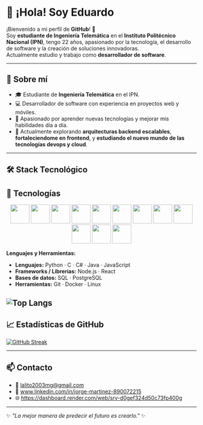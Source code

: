 
# 👋 ¡Hola! Soy Eduardo

¡Bienvenido a mi perfil de **GitHub**! 🚀  
Soy **estudiante de Ingeniería Telemática** en el **Instituto Politécnico Nacional (IPN)**, tengo 22 años, apasionado por la tecnología, el desarrollo de software y la creación de soluciones innovadoras.  
Actualmente estudio y trabajo como **desarrollador de software**.

---

## 🚀 Sobre mí

- 🎓 Estudiante de **Ingeniería Telemática** en el IPN.
- 💻 Desarrollador de software con experiencia en proyectos web y móviles.
- 🧠 Apasionado por aprender nuevas tecnologías y mejorar mis habilidades día a día.
- 🌱 Actualmente explorando **arquitecturas backend escalables**, **fortaleciendome en frontend**, y **estudiando el nuevo mundo de las tecnologías devops y cloud**.

---

## 🛠️ Stack Tecnológico

## 🚀 Tecnologías

<p align="center">
  <img src="https://cdn.jsdelivr.net/gh/devicons/devicon/icons/python/python-original.svg" width="50" height="50"/>
  <img src="https://cdn.jsdelivr.net/gh/devicons/devicon/icons/c/c-original.svg" width="50" height="50"/>
  <img src="https://cdn.jsdelivr.net/gh/devicons/devicon/icons/csharp/csharp-original.svg" width="50" height="50"/>
  <img src="https://cdn.jsdelivr.net/gh/devicons/devicon/icons/java/java-original.svg" width="50" height="50"/>
  <img src="https://cdn.jsdelivr.net/gh/devicons/devicon/icons/javascript/javascript-original.svg" width="50" height="50"/>
  <img src="https://cdn.jsdelivr.net/gh/devicons/devicon/icons/nodejs/nodejs-original.svg" width="50" height="50"/>
  <img src="https://cdn.jsdelivr.net/gh/devicons/devicon/icons/react/react-original.svg" width="50" height="50"/>
  <img src="https://cdn.jsdelivr.net/gh/devicons/devicon/icons/css3/css3-original.svg" width="50" height="50"/>
  <img src="https://cdn.jsdelivr.net/gh/devicons/devicon/icons/postgresql/postgresql-original.svg" width="50" height="50"/>
  <img src="https://cdn.jsdelivr.net/gh/devicons/devicon/icons/git/git-original.svg" width="50" height="50"/>
  <img src="https://cdn.jsdelivr.net/gh/devicons/devicon/icons/docker/docker-original.svg" width="50" height="50"/>
  <img src="https://cdn.jsdelivr.net/gh/devicons/devicon/icons/linux/linux-original.svg" width="50" height="50"/>
</p>


**Lenguajes y Herramientas:**
- **Lenguajes:** Python · C · C# · Java · JavaScript
- **Frameworks / Librerías:** Node.js · React
- **Bases de datos:** SQL · PostgreSQL
- **Herramientas:** Git · Docker · Linux

![Top Langs](https://github-readme-stats.vercel.app/api/top-langs/?username=EduardoMG09&layout=compact&show_icons=true&theme=radical)
---

## 📈 Estadísticas de GitHub

[![GitHub Streak](https://github-readme-streak-stats.herokuapp.com?user=EduardoMG09&theme=transparent&hide_border=true&exclude_days=Sun%2CSat)](https://git.io/streak-stats)

---

## 📫 Contacto

- 📧 lalito2003mg@gmail.com  
- 💼 www.linkedin.com/in/jorge-martinez-890072215  
- 🌐 https://dashboard.render.com/web/srv-d0gef324d50c73fp400g

---

✨ _"La mejor manera de predecir el futuro es crearlo."_ ✨
